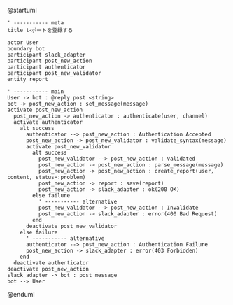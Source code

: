 @startuml

    ' ----------- meta
    title レポートを登録する

    actor User
    boundary bot
    participant slack_adapter
    participant post_new_action
    participant authenticator
    participant post_new_validator
    entity report

    ' ----------- main
    User -> bot : @reply post <string>
    bot -> post_new_action : set_message(message)
    activate post_new_action
      post_new_action -> authenticator : authenticate(user, channel)
      activate authenticator
        alt success
          authenticator --> post_new_action : Authentication Accepted
          post_new_action -> post_new_validator : validate_syntax(message)
          activate post_new_validator
            alt success
              post_new_validator --> post_new_action : Validated
              post_new_action -> post_new_action : parse_message(message)
              post_new_action -> post_new_action : create_report(user, content, status=:problem)
              post_new_action -> report : save(report)
              post_new_action -> slack_adapter : ok(200 OK)
            else failure
              ' ----------- alternative
              post_new_validator --> post_new_action : Invalidate
              post_new_action -> slack_adapter : error(400 Bad Request)
            end
          deactivate post_new_validator
        else failure
          ' ----------- alternative
          authenticator --> post_new_action : Authentication Failure
          post_new_action -> slack_adapter : error(403 Forbidden)
        end
      deactivate authenticator
    deactivate post_new_action
    slack_adapter -> bot : post message
    bot --> User

@enduml
